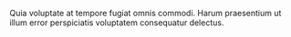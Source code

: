 Quia voluptate at tempore fugiat omnis commodi. Harum praesentium ut illum error perspiciatis voluptatem consequatur delectus.